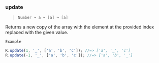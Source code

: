 ### update

> `Number → a → [a] → [a]`

Returns a new copy of the array with the element at the provided index replaced with the given value.

`Example`

```js
R.update(1, '_', ['a', 'b', 'c']); //=> ['a', '_', 'c']
R.update(-1, '_', ['a', 'b', 'c']); //=> ['a', 'b', '_']
```
